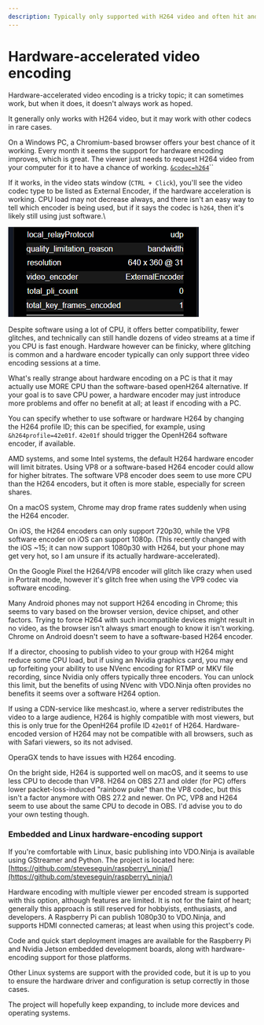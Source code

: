 ```yaml
---
description: Typically only supported with H264 video and often hit and miss
---
```


# Hardware-accelerated video encoding

Hardware-accelerated video encoding is a tricky topic; it can sometimes work, but when it does, it doesn't always work as hoped.

It generally only works with H264 video, but it may work with other codecs in rare cases.

On a Windows PC, a Chromium-based browser offers your best chance of it working. Every month it seems the support for hardware encoding improves, which is great. The viewer just needs to request H264 video from your computer for it to have a chance of working. [`&codec=h264`](../advanced-settings/video-parameters/codec.md)``

If it works, in the video stats window (`CTRL + Click`), you'll see the video codec type to be listed as External Encoder, if the hardware acceleration is working. CPU load may not decrease always, and there isn't an easy way to tell which encoder is being used, but if it says the codec is `h264`, then it's likely still using just software.\


![Sample of the H264 Hardware Encoder working with VDO.Ninja](<../.gitbook/assets/image (17).png>)

Despite software using a lot of CPU, it offers better compatibility, fewer glitches, and technically can still handle dozens of video streams at a time if you CPU is fast enough. Hardware however can be finicky, where glitching is common and a hardware encoder typically can only support three video encoding sessions at a time.

What's really strange about hardware encoding on a PC is that it may actually use MORE CPU than the software-based openH264 alternative. If your goal is to save CPU power, a hardware encoder may just introduce more problems and offer no benefit at all; at least if encoding with a PC.&#x20;

You can specify whether to use software or hardware H264 by changing the H264 profile ID; this can be specified, for example, using `&h264profile=42e01f`. `42e01f` should trigger the OpenH264 software encoder, if available.&#x20;

AMD systems, and some Intel systems, the default H264 hardware encoder will limit bitrates. Using VP8 or a software-based H264 encoder could allow for higher bitrates. The software VP8 encoder does seem to use more CPU than the H264 encoders, but it often is more stable, especially for screen shares.

On a macOS system, Chrome may drop frame rates suddenly when using the H264 encoder.&#x20;

On iOS, the H264 encoders can only support 720p30, while the VP8 software encoder on iOS can support 1080p. (This recently changed with the iOS \~15; it can now support 1080p30 with H264, but your phone may get very hot, so I am unsure if its actually hardware-accelerated).

On the Google Pixel the H264/VP8 encoder will glitch like crazy when used in Portrait mode, however it's glitch free when using the VP9 codec via software encoding.

Many Android phones may not support H264 encoding in Chrome; this seems to vary based on the browser version, device chipset, and other factors. Trying to force H264 with such incompatible devices might result in no video, as the browser isn't always smart enough to know it isn't working. Chrome on Android doesn't seem to have a software-based H264 encoder.

If a director, choosing to publish video to your group with H264 might reduce some CPU load, but if using an Nvidia graphics card, you may end up forfeiting your ability to use NVenc encoding for RTMP or MKV file recording, since Nvidia only offers typically three encoders. You can unlock this limit, but the benefits of using NVenc with VDO.Ninja often provides no benefits it seems over a software H264 option.

If using a CDN-service like meshcast.io, where a server redistributes the video to a large audience, H264 is highly compatible with most viewers, but this is only true for the OpenH264 profile ID `42e01f` of H264. Hardware-encoded version of H264 may not be compatible with all browsers, such as with Safari viewers, so its not advised.

OperaGX tends to have issues with H264 encoding.

On the bright side, H264 is supported well on macOS, and it seems to use less CPU to decode than VP8. H264 on OBS 27.1 and older (for PC) offers lower packet-loss-induced "rainbow puke" than the VP8 codec, but this isn't a factor anymore with OBS 27.2 and newer. On PC, VP8 and H264 seem to use about the same CPU to decode in OBS. I'd advise you to do your own testing though.

### Embedded and Linux hardware-encoding support

If you're comfortable with Linux, basic publishing into VDO.Ninja is available using GStreamer and Python. The project is located here: [https://github.com/steveseguin/raspberry\_ninja/](https://github.com/steveseguin/raspberry\_ninja/)

Hardware encoding with multiple viewer per encoded stream is supported with this option, although features are limited. It is not for the faint of heart; generally this approach is still reserved for hobbyists, enthusiasts, and developers. A Raspberry Pi can publish 1080p30 to VDO.Ninja, and supports HDMI connected cameras; at least when using this project's code.

Code and quick start deployment images are available for the Raspberry Pi and Nvidia Jetson embedded development boards, along with hardware-encoding support for those platforms.

Other Linux systems are support with the provided code, but it is up to you to ensure the hardware driver and configuration is setup correctly in those cases.

The project will hopefully keep expanding, to include more devices and operating systems.
